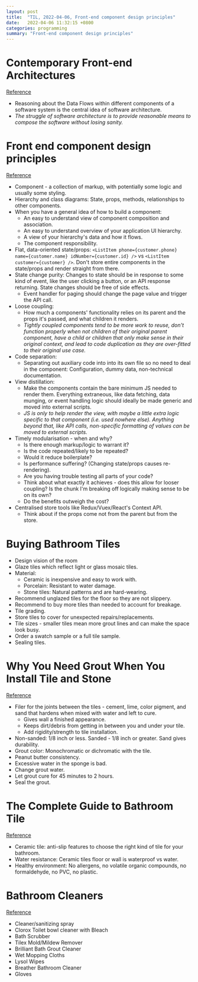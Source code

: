 ```yaml
---
layout: post
title:  "TIL, 2022-04-06, Front-end component design principles"
date:   2022-04-06 11:32:15 +0800
categories: programming
summary: "Front-end component design principles"
---
```


# Contemporary Front-end Architectures
[Reference](https://blog.webf.zone/contemporary-front-end-architectures-fb5b500b0231)

- Reasoning about the Data Flows within different components of a software system is the central idea of software architecture.
- *The struggle of software architecture is to provide reasonable means to compose the software without losing sanity.*

# Front end component design principles
[Reference](https://engineering.carsguide.com.au/front-end-component-design-principles-55c5963998c9)

- Component - a collection of markup, with potentially some logic and usually some styling.
- Hierarchy and class diagrams: State, props, methods, relationships to other components.
- When you have a general idea of how to build a component:
  - An easy to understand view of component composition and association.
  - An easy to understand overview of your application UI hierarchy.
  - A view of your hierarchy's data and how it flows.
  - The component responsibility.
- Flat, data-oriented state/props: `<ListItem phone={customer.phone} name={customer.name} idNumber={customer.id} />` vs `<ListItem customer={customer} />`. Don't store entire components in the state/props and render straight from there.
- State change purity: Changes to state should be in response to some kind of event, like the user clicking a button, or an API response returning. State changes should be free of side effects.
  - Event handler for paging should change the page value and trigger the API call.
- Loose coupling:
  - How much a components' functionality relies on its parent and the props it's passed, and what children it renders.
  - *Tightly coupled components tend to be more work to reuse, don't function properly when not children of their original parent component, have a child or children that only make sense in their original context, and lead to code duplication as they are over-fitted to their original use case.*
- Code separation:
  - Separating out auxiliary code into into its own file so no need to deal in the component: Configuration, dummy data, non-technical documentation.
- View distillation:
  -  Make the components contain the bare minimum JS needed to render them. Everything extraneous, like data fetching, data munging, or event handling logic should ideally be made generic and moved into external scripts.
  - *JS is only to help render the view, with maybe a little extra logic specific to that component (i.e. used nowhere else). Anything beyond that, like API calls, non-specific formatting of values can be moved to external scripts.*
- Timely modularisation - when and why?
  - Is there enough markup/logic to warrant it?
  - Is the code repeated/likely to be repeated?
  - Would it reduce boilerplate?
  - Is performance suffering? (Changing state/props causes re-rendering).
  - Are you having trouble testing all parts of your code?
  - Think about what exactly it achieves - does this allow for looser coupling? Is the chunk I'm breaking off logically making sense to be on its own?
  - Do the benefits outweigh the cost?
- Centralised store tools like Redux/Vuex/React's Context API.
  - Think about if the props come not from the parent but from the store.

# Buying Bathroom Tiles

- Design vision of the room
- Glaze tiles which reflect light or glass mosaic tiles.
- Material:
  - Ceramic is inexpensive and easy to work with.
  - Porcelain: Resistant to water damage.
  - Stone tiles: Natural patterns and are hard-wearing.
- Recommend unglazed tiles for the floor so they are not slippery.
- Recommend to buy more tiles than needed to account for breakage.
- Tile grading.
- Store tiles to cover for unexpected repairs/replacements.
- Tile sizes - smaller tiles mean more grout lines and can make the space look busy.
- Order a swatch sample or a full tile sample.
- Sealing tiles.

# Why You Need Grout When You Install Tile and Stone
[Reference](https://www.tileoutlets.com/blog/why-you-need-grout-when-you-install-tile-and-stone/)

- Filer for the joints between the tiles - cement, lime, color pigment, and sand that hardens when mixed with water and left to cure.
  - Gives wall a finished appearance.
  - Keeps dirt/debris from getting in between you and under your tile.
  - Add rigidity/strength to tile installation.
- Non-sanded: 1/8 inch or less. Sanded - 1/8 inch or greater. Sand gives durability.
- Grout color: Monochromatic or dichromatic with the tile.
- Peanut butter consistency.
- Excessive water in the sponge is bad.
- Change grout water.
- Let grout cure for 45 minutes to 2 hours.
- Seal the grout.

# The Complete Guide to Bathroom Tile
[Reference](https://whytile.com/2018/07/complete-guide-bathroom-tile/)

- Ceramic tile: anti-slip features to choose the right kind of tile for your bathroom.
- Water resistance: Ceramic tiles floor or wall is waterproof vs water.
- Healthy environment: No allergens, no volatile organic compounds, no formaldehyde, no PVC, no plastic.

# Bathroom Cleaners
[Reference](https://www.goodhousekeeping.com/home-products/a19008/best-bathroom-cleaners/)

- Cleaner/sanitizing spray
- Clorox Toilet bowl cleaner with Bleach
- Bath Scrubber
- Tilex Mold/Mildew Remover
- Brilliant Bath Grout Cleaner
- Wet Mopping Cloths
- Lysol Wipes
- Breather Bathroom Cleaner
- Gloves
